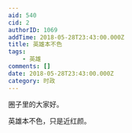 ```yaml
---
aid: 540
cid: 2
authorID: 1069
addTime: 2018-05-28T23:43:00.000Z
title: 英雄本不色
tags:
    - 英雄
comments: []
date: 2018-05-28T23:43:00.000Z
category: 时政
---
```


圈子里的大家好。

英雄本不色，只是近红颜。
